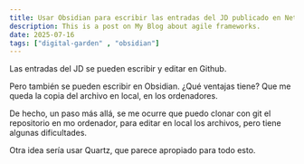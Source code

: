 ```yaml
---
title: Usar Obsidian para escribir las entradas del JD publicado en Netlify
description: This is a post on My Blog about agile frameworks.
date: 2025-07-16
tags: ["digital-garden" , "obsidian"] 
---
```


Las entradas del JD se pueden escribir y editar en Github.

Pero también se pueden escribir en Obsidian. ¿Qué ventajas tiene? Que me queda la copia del archivo en local, en los ordenadores.

De hecho, un paso más allá, se me ocurre que puedo clonar con git el repositorio en mo ordenador, para editar en local los archivos, pero tiene algunas dificultades.

Otra idea sería usar Quartz, que parece apropiado para todo esto.
